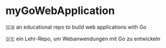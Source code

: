 # myGoWebApplication

🇬🇧 an educational repo to build web applications with Go 

🇩🇪 ein Lehr-Repo, um Webanwendungen mit Go zu entwickeln 

